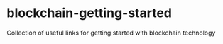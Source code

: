 # blockchain-getting-started
Collection of useful links for getting started with blockchain technology
